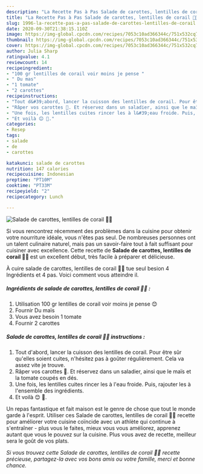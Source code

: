 ```yaml
---
description: "La Recette Pas à Pas Salade de carottes, lentilles de corail 🥗🥕"
title: "La Recette Pas à Pas Salade de carottes, lentilles de corail 🥗🥕"
slug: 1996-la-recette-pas-a-pas-salade-de-carottes-lentilles-de-corail
date: 2020-09-30T21:38:15.110Z
image: https://img-global.cpcdn.com/recipes/7053c10ad366344c/751x532cq70/salade-de-carottes-lentilles-de-corail-🥗🥕-photo-principale-de-la-recette.jpg
thumbnail: https://img-global.cpcdn.com/recipes/7053c10ad366344c/751x532cq70/salade-de-carottes-lentilles-de-corail-🥗🥕-photo-principale-de-la-recette.jpg
cover: https://img-global.cpcdn.com/recipes/7053c10ad366344c/751x532cq70/salade-de-carottes-lentilles-de-corail-🥗🥕-photo-principale-de-la-recette.jpg
author: Julia Sharp
ratingvalue: 4.1
reviewcount: 14
recipeingredient:
- "100 gr lentilles de corail voir moins je pense "
- " Du mas"
- "1 tomate"
- "2 carottes"
recipeinstructions:
- "Tout d&#39;abord, lancer la cuisson des lentilles de corail. Pour être sûr qu&#39;elles soient cuites, n&#39;hésitez pas à goûter régulièrement. Cela va assez vite je trouve."
- "Râper vos carottes 🥕. Et réservez dans un saladier, ainsi que le maïs et la tomate coupés en dés."
- "Une fois, les lentilles cuites rincer les à l&#39;eau froide. Puis, rajouter les à l&#39;ensemble des ingrédients."
- "Et voilà 😊 🌱."
categories:
- Resep
tags:
- salade
- de
- carottes

katakunci: salade de carottes 
nutrition: 147 calories
recipecuisine: Indonesian
preptime: "PT10M"
cooktime: "PT33M"
recipeyield: "2"
recipecategory: Lunch

---
```



![Salade de carottes, lentilles de corail 🥗🥕](https://img-global.cpcdn.com/recipes/7053c10ad366344c/751x532cq70/salade-de-carottes-lentilles-de-corail-🥗🥕-photo-principale-de-la-recette.jpg)

Si vous rencontrez récemment des problèmes dans la cuisine pour obtenir votre nourriture idéale, vous n'êtes pas seul. De nombreuses personnes ont un talent culinaire naturel, mais pas un savoir-faire tout à fait suffisant pour cuisiner avec excellence. Cette recette de <strong> Salade de carottes, lentilles de corail 🥗🥕 </strong> est un excellent début, très facile à préparer et délicieuse.

<!--inarticleads1-->

À cuire salade de carottes, lentilles de corail 🥗🥕 tue seul besion 4 Ingrédients et 4 pas. Voici comment vous atteindre il.

##### Ingrédients de salade de carottes, lentilles de corail 🥗🥕 :

1. Utilisation 100 gr lentilles de corail voir moins je pense 😊
1. Fournir  Du maïs
1. Vous avez besoin 1 tomate
1. Fournir 2 carottes




<!--inarticleads2-->

##### Salade de carottes, lentilles de corail 🥗🥕 instructions :

1. Tout d&#39;abord, lancer la cuisson des lentilles de corail. Pour être sûr qu&#39;elles soient cuites, n&#39;hésitez pas à goûter régulièrement. Cela va assez vite je trouve.
1. Râper vos carottes 🥕. Et réservez dans un saladier, ainsi que le maïs et la tomate coupés en dés.
1. Une fois, les lentilles cuites rincer les à l&#39;eau froide. Puis, rajouter les à l&#39;ensemble des ingrédients.
1. Et voilà 😊 🌱.




<!--inarticleads1-->

<p>
Un repas fantastique et fait maison est le genre de chose que tout le monde garde à l'esprit. Utiliser ces Salade de carottes, lentilles de corail 🥗🥕 recette pour améliorer votre cuisine coïncide avec un athlète qui continue à s'entraîner - plus vous le faites, mieux vous vous améliorez, apprenez autant que vous le pouvez sur la cuisine. Plus vous avez de recette, meilleur sera le goût de vos plats.
</p>

<p>
<i>Si vous trouvez cette Salade de carottes, lentilles de corail 🥗🥕 recette précieuse, partagez-la avec vos bons amis ou votre famille, merci et bonne chance.</i>
</p>
